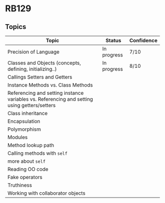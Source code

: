 # RB129

## Topics

| **Topic**                                                    | **Status**  | Confidence |
| ------------------------------------------------------------ | ----------- | ---------- |
| Precision of Language                                        | In progress | 7/10       |
| Classes and Objects (concepts, defining, initializing..)     | In progress | 8/10       |
| Callings Setters and Getters                                 |             |            |
| Instance Methods vs. Class Methods                           |             |            |
| Referencing and setting instance variables vs. Referencing and setting using getters/setters |             |            |
| Class inheritance                                            |             |            |
| Encapsulation                                                |             |            |
| Polymorphism                                                 |             |            |
| Modules                                                      |             |            |
| Method lookup path                                           |             |            |
| Calling methods with `self`                                  |             |            |
| more about `self`                                            |             |            |
| Reading OO code                                              |             |            |
| Fake operators                                               |             |            |
| Truthiness                                                   |             |            |
| Working with collaborator objects                            |             |            |



